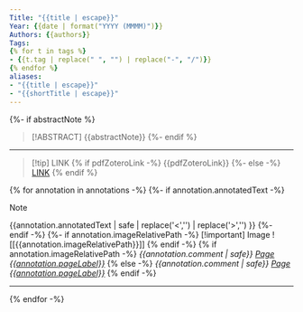 ```yaml
---
Title: "{{title | escape}}"
Year: {{date | format("YYYY (MMMM)")}}
Authors: {{authors}}
Tags: 
{% for t in tags %}
- {{t.tag | replace(" ", "") | replace("-", "/")}}
{% endfor %}
aliases: 
- "{{title | escape}}"
- "{{shortTitle | escape}}"
---
```

{%- if abstractNote %}
> [!ABSTRACT]
>{{abstractNote}}
{%- endif %}
---
> [!tip] LINK
{% if pdfZoteroLink -%}
> {{pdfZoteroLink}}
{%- else -%}
> [LINK]({{desktopURI}}.md)
{% endif %}

{% for annotation in annotations -%}
{%- if annotation.annotatedText -%}
> [!note]
>{{annotation.annotatedText | safe | replace('<','') | replace('>','') }} 
{%- endif -%}
{%- if annotation.imageRelativePath -%} 
> [!important] Image
> ![[{{annotation.imageRelativePath}}]]
{% endif -%}
{% if annotation.imageRelativePath -%} 
> _{{annotation.comment | safe}} [Page {{annotation.pageLabel}}](zotero://open-pdf/library/items/{{annotation.attachment.itemKey}}?page={{annotation.pageLabel}}&annotation={{annotation.id}})_
{% else -%}
_{{annotation.comment | safe}} [Page {{annotation.pageLabel}}](zotero://open-pdf/library/items/{{annotation.attachment.itemKey}}?page={{annotation.pageLabel}}&annotation={{annotation.id}})_
{% endif -%}
---
{% endfor -%}